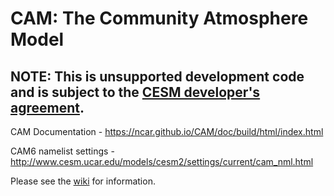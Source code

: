 # CAM: The Community Atmosphere Model

## NOTE: This is unsupported development code and is subject to the [CESM developer's agreement](http://www.cgd.ucar.edu/cseg/development-code.html).

CAM Documentation - https://ncar.github.io/CAM/doc/build/html/index.html

CAM6 namelist settings - http://www.cesm.ucar.edu/models/cesm2/settings/current/cam_nml.html

Please see the [wiki](https://github.com/ESCOMP/CAM/wiki) for information.
